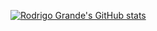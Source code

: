 [![Rodrigo Grande's GitHub stats](https://github-readme-stats.vercel.app/api?username=rodrigojgrande&show_icons=true&theme=monokai)](https://github.com/rodrigojgrande/github-readme-stats)
